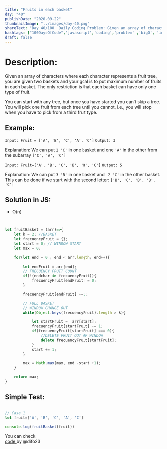```yaml
---
title: "Fruits in each basket"
day: "40"
publishDate: "2020-09-22"
thumbnailImage: "../images/day-40.png"
shareText: "Day 40/100  Daily Coding Problem: Given an array of characters where each character represents a fruit tree, you are given two baskets and your goal is to put maximum number of fruits in each basket. The only restriction is that each basket can have only one type of fruit"
hashtags: ["100DaysOfCode",'javascript','coding','problem' ,'bigO', 'interview']
draft: false
---
```


# Description:

Given an array of characters where each character represents a fruit tree, you are given two baskets and your goal is to put maximum number of fruits in each basket. The only restriction is that each basket can have only one type of fruit.

You can start with any tree, but once you have started you can’t skip a tree. You will pick one fruit from each tree until you cannot, i.e., you will stop when you have to pick from a third fruit type.

## Example:

`Input: Fruit = ['A', 'B', 'C', 'A', 'C']`
`Output: 3`

Explanation: We can put `2 'C'` in one basket and one `'A'` in the other from the subarray `['C', 'A', 'C']`

`Input: Fruit=['A', 'B', 'C', 'B', 'B', 'C']`
`Output: 5`

Explanation: We can put `3 'B'` in one basket and  ` 2 'C'` in the other basket. 
This can be done if we start with the second letter: `['B', 'C', 'B', 'B', 'C']`


## Solution in JS:

* O(n)  


```js


let fruitBasket = (arr)=>{
    let k = 2; //BASKET
    let frecuencyFruit = {};
    let start = 0; // WINDOW START 
    let max = 0; 

    for(let end = 0 ; end < arr.length; end++){
        
		let endFruit = arr[end];
		// FRECUENCY FRUIT COUNT
        if(!(endchar in frecuencyFruit)){
            frecuencyFruit[endFruit] = 0;
        }

        frecuencyFruit[endFruit] +=1;

		// FULL BASKET
		// WINDOW CHANGE OUT
        while(Object.keys(frecuencyFruit).length > k){

            let startFruit =  arr[start];
            frecuencyFruit[startFruit] -= 1;
            if(frecuencyFruit[startFruit] === 0){
				//DELETE FRUIT OUT OF WINDOW
                delete frecuencyFruit[startFruit];
            }
            start += 1;
        } 

        max = Math.max(max, end -start +1);
    }

    return max;
}

```

## Simple Test:
```js

// Case 1
let fruit=['A', 'B', 'C', 'A', 'C']

console.log(fruitBasket(fruit))

```


You can check  
 <a href="https://github.com/difo23/interviewQuestAnsJS" target="_blank"> code </a> by @difo23   

